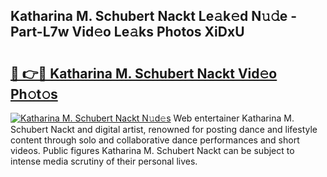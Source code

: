 ## Katharina M. Schubert Nackt Le𝚊k𝚎d N𝚞𝚍e - Part-L7w Vid𝚎o Le𝚊ks Photos XiDxU

# <h2><a href="http://fb1yt47.evod.top/?m=Katharina+M.+Schubert+Nackt">🔗 👉🔴 Katharina M. Schubert Nackt Vid𝚎o Ph𝚘t𝚘s</a></h2>

[![Katharina M. Schubert Nackt N𝚞d𝚎s](https://i.imgur.com/8V9OHl7.gif)](http://fb1yt47.evod.top/?m=Katharina+M.+Schubert+Nackt)
Web entertainer Katharina M. Schubert Nackt and digital artist, renowned for posting dance and lifestyle content through solo and collaborative dance performances and short videos. Public figures Katharina M. Schubert Nackt can be subject to intense media scrutiny of their personal lives. 
